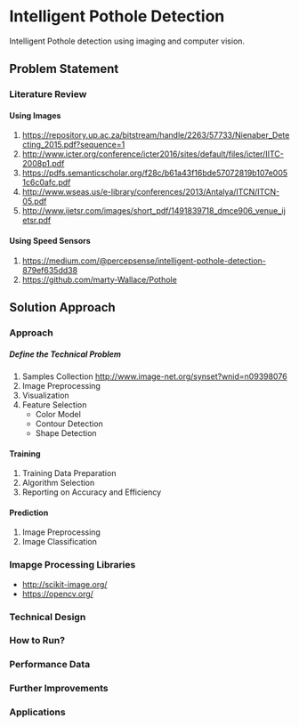 # Intelligent Pothole Detection 
Intelligent Pothole detection using imaging and computer vision.

## Problem Statement
### Literature Review

#### Using Images
1. https://repository.up.ac.za/bitstream/handle/2263/57733/Nienaber_Detecting_2015.pdf?sequence=1
2. http://www.icter.org/conference/icter2016/sites/default/files/icter/IITC-2008p1.pdf
3. https://pdfs.semanticscholar.org/f28c/b61a43f16bde57072819b107e0051c6c0afc.pdf
4. http://www.wseas.us/e-library/conferences/2013/Antalya/ITCN/ITCN-05.pdf
5. http://www.ijetsr.com/images/short_pdf/1491839718_dmce906_venue_ijetsr.pdf

#### Using Speed Sensors
1. https://medium.com/@percepsense/intelligent-pothole-detection-879ef635dd38
2. https://github.com/marty-Wallace/Pothole

## Solution Approach

### Approach
##### Define the Technical Problem
1. Samples Collection
http://www.image-net.org/synset?wnid=n09398076
2. Image Preprocessing
3. Visualization
4. Feature Selection
   - Color Model
   - Contour Detection
   - Shape Detection


#### Training
1. Training Data Preparation
2. Algorithm Selection
3. Reporting on Accuracy and Efficiency

#### Prediction
1. Image Preprocessing
2. Image Classification


### Imapge Processing Libraries
* http://scikit-image.org/
* https://opencv.org/

### Technical Design

### How to Run?

### Performance Data

### Further Improvements

### Applications




